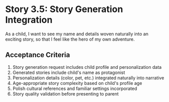 # Story 3.5: Story Generation Integration

As a child,
I want to see my name and details woven naturally into an exciting story,
so that I feel like the hero of my own adventure.

## Acceptance Criteria

1. Story generation request includes child profile and personalization data
2. Generated stories include child's name as protagonist
3. Personalization details (color, pet, etc.) integrated naturally into narrative
4. Age-appropriate story complexity based on child's profile age
5. Polish cultural references and familiar settings incorporated
6. Story quality validation before presenting to parent
